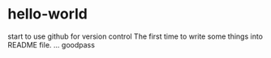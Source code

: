 # hello-world
start to use github for version control
The first time to write some things into README file.
...
goodpass

